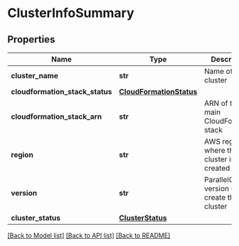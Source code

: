 # ClusterInfoSummary


## Properties
Name | Type | Description | Notes
------------ | ------------- | ------------- | -------------
**cluster_name** | **str** | Name of the cluster | 
**cloudformation_stack_status** | [**CloudFormationStatus**](CloudFormationStatus.md) |  | 
**cloudformation_stack_arn** | **str** | ARN of the main CloudFormation stack | 
**region** | **str** | AWS region where the cluster is created | 
**version** | **str** | ParallelCluster version used to create the cluster | 
**cluster_status** | [**ClusterStatus**](ClusterStatus.md) |  | 

[[Back to Model list]](../README.md#documentation-for-models) [[Back to API list]](../README.md#documentation-for-api-endpoints) [[Back to README]](../README.md)


